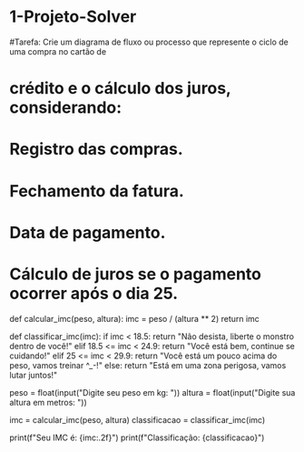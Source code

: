 # 1-Projeto-Solver

#Tarefa: Crie um diagrama de fluxo ou processo que represente o ciclo de uma compra no cartão de 
# crédito e o cálculo dos juros, considerando:
# Registro das compras.
# Fechamento da fatura.
# Data de pagamento.
# Cálculo de juros se o pagamento ocorrer após o dia 25.

def calcular_imc(peso, altura):
    imc = peso / (altura ** 2)
    return imc

def classificar_imc(imc):
    if imc < 18.5:
        return "Não desista, liberte o monstro dentro de você!"
    elif 18.5 <= imc < 24.9:
        return "Você está bem, continue se cuidando!"
    elif 25 <= imc < 29.9:
        return "Você está um pouco acima do peso, vamos treinar ^_-!"
    else:
        return "Está em uma zona perigosa, vamos lutar juntos!"

peso = float(input("Digite seu peso em kg: "))
altura = float(input("Digite sua altura em metros: "))

imc = calcular_imc(peso, altura)
classificacao = classificar_imc(imc)

print(f"Seu IMC é: {imc:.2f}")
print(f"Classificação: {classificacao}")
